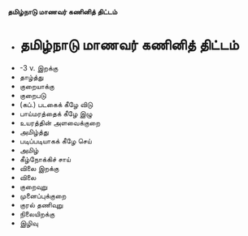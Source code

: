 **தமிழ்நாடு மாணவர் கணினித் திட்டம்**
- # தமிழ்நாடு மாணவர் கணினித் திட்டம்
- -3 v. இறக்கு
- தாழ்த்து
- குறையாக்கு
- குறைபடு
- (கப்.) படகைக் கீழே விடு
- பாய்மரத்தைக் கீழே இழு
- உயரத்தின் அளவைக்குறை
- அமிழ்த்து
- படிப்படியாகக் கீழே செய்
- அமிழ்
- கீழ்நோக்கிச் சாய்
- விலை இறக்கு
- விலை
- குறைவுறு
- முனைப்புக்குறை
- குரல் தணிவுறு
- நிலையிறக்கு
- இழிவு


